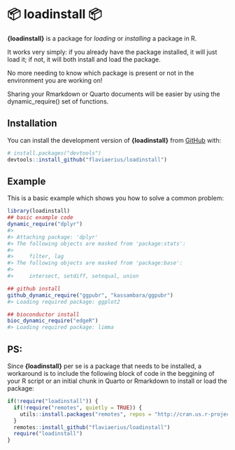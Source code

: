 
<!-- README.md is generated from README.Rmd. Please edit that file -->

# :package: loadinstall :package:

<!-- badges: start -->
<!-- badges: end -->

**{loadinstall}** is a package for *loading* or *installing* a package
in R.

It works very simply: if you already have the package installed, it will
just load it; if not, it will both install and load the package.

No more needing to know which package is present or not in the
environment you are working on!

Sharing your Rmarkdown or Quarto documents will be easier by using the
dynamic_require() set of functions.

## Installation

You can install the development version of **{loadinstall}** from
[GitHub](https://github.com/flaviaerius/loadinstall) with:

``` r
# install.packages("devtools")
devtools::install_github("flaviaerius/loadinstall")
```

## Example

This is a basic example which shows you how to solve a common problem:

``` r
library(loadinstall)
## basic example code
dynamic_require("dplyr")
#> 
#> Attaching package: 'dplyr'
#> The following objects are masked from 'package:stats':
#> 
#>     filter, lag
#> The following objects are masked from 'package:base':
#> 
#>     intersect, setdiff, setequal, union

## github install
github_dynamic_require("ggpubr", "kassambara/ggpubr")
#> Loading required package: ggplot2

## bioconductor install
bioc_dynamic_require("edgeR")
#> Loading required package: limma
```

## PS:

Since **{loadinstall}** per se is a package that needs to be installed,
a workaround is to include the following block of code in the beggining
of your R script or an initial chunk in Quarto or Rmarkdown to install
or load the package:

``` r
if(!require("loadinstall")) {
  if(!require("remotes", quietly = TRUE)) {
    utils::install.packages("remotes", repos = "http://cran.us.r-project.org")
  }
  remotes::install_github("flaviaerius/loadinstall")
  require("loadinstall")
}
```
